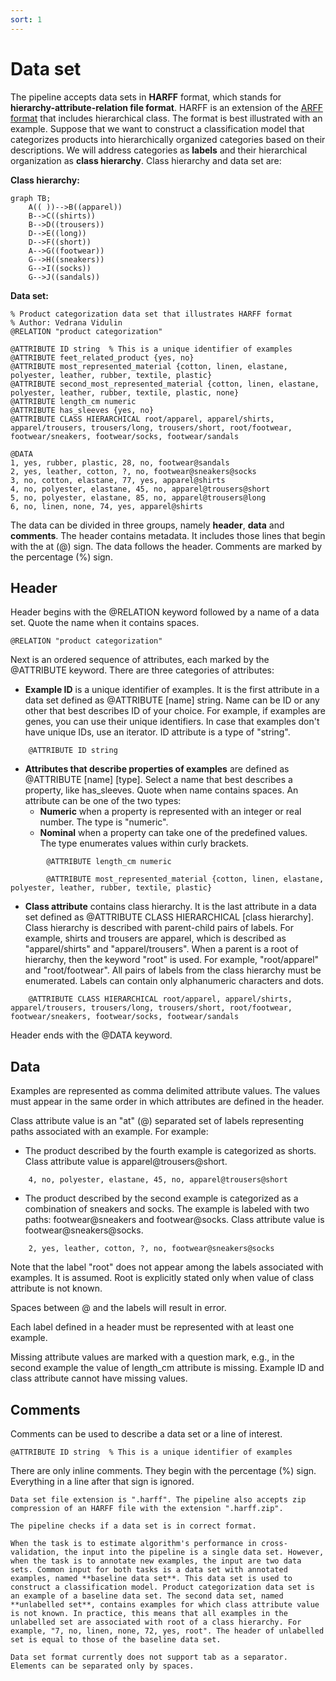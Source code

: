 ```yaml
---
sort: 1
---
```


# Data set

The pipeline accepts data sets in **HARFF** format, which stands for **hierarchy-attribute-relation file format**. HARFF is an extension of the [ARFF format](https://waikato.github.io/weka-wiki/formats_and_processing/arff_stable/) that includes hierarchical class. The format is best illustrated with an example. Suppose that we want to construct a classification model that categorizes products into hierarchically organized categories based on their descriptions. We will address categories as **labels** and their hierarchical organization as **class hierarchy**. Class hierarchy and data set are:

**Class hierarchy:**
```mermaid
graph TB;
    A(( ))-->B((apparel))
    B-->C((shirts))
    B-->D((trousers))
    D-->E((long))
    D-->F((short))
    A-->G((footwear))
    G-->H((sneakers))
    G-->I((socks))
    G-->J((sandals))
```

**Data set:**
```
% Product categorization data set that illustrates HARFF format
% Author: Vedrana Vidulin
@RELATION "product categorization"

@ATTRIBUTE ID string  % This is a unique identifier of examples
@ATTRIBUTE feet_related_product {yes, no}
@ATTRIBUTE most_represented_material {cotton, linen, elastane, polyester, leather, rubber, textile, plastic}
@ATTRIBUTE second_most_represented_material {cotton, linen, elastane, polyester, leather, rubber, textile, plastic, none}
@ATTRIBUTE length_cm numeric
@ATTRIBUTE has_sleeves {yes, no}
@ATTRIBUTE CLASS HIERARCHICAL root/apparel, apparel/shirts, apparel/trousers, trousers/long, trousers/short, root/footwear, footwear/sneakers, footwear/socks, footwear/sandals

@DATA
1, yes, rubber, plastic, 28, no, footwear@sandals
2, yes, leather, cotton, ?, no, footwear@sneakers@socks
3, no, cotton, elastane, 77, yes, apparel@shirts
4, no, polyester, elastane, 45, no, apparel@trousers@short
5, no, polyester, elastane, 85, no, apparel@trousers@long
6, no, linen, none, 74, yes, apparel@shirts
```

The data can be divided in three groups, namely **header**, **data** and **comments**. The header contains metadata. It includes those lines that begin with the at (@) sign. The data follows the header. Comments are marked by the percentage (%) sign.

## Header

Header begins with the @RELATION keyword followed by a name of a data set. Quote the name when it contains spaces.

```
@RELATION "product categorization"
```

Next is an ordered sequence of attributes, each marked by the @ATTRIBUTE keyword. There are three categories of attributes:

- **Example ID** is a unique identifier of examples. It is the first attribute in a data set defined as @ATTRIBUTE [name] string. Name can be ID or any other that best describes ID of your choice. For example, if examples are genes, you can use their unique identifiers. In case that examples don't have unique IDs, use an iterator. ID attribute is a type of "string".

```
    @ATTRIBUTE ID string
```

- **Attributes that describe properties of examples** are defined as @ATTRIBUTE [name] [type]. Select a name that best describes a property, like has_sleeves. Quote when name contains spaces. An attribute can be one of the two types:
    - **Numeric** when a property is represented with an integer or real number. The type is "numeric".
    - **Nominal** when a property can take one of the predefined values. The type enumerates values within curly brackets.

```
        @ATTRIBUTE length_cm numeric

        @ATTRIBUTE most_represented_material {cotton, linen, elastane, polyester, leather, rubber, textile, plastic}
```

- **Class attribute** contains class hierarchy. It is the last attribute in a data set defined as @ATTRIBUTE CLASS HIERARCHICAL [class hierarchy]. Class hierarchy is described with parent-child pairs of labels. For example, shirts and trousers are apparel, which is described as "apparel/shirts" and "apparel/trousers". When a parent is a root of hierarchy, then the keyword "root" is used. For example, "root/apparel" and "root/footwear". All pairs of labels from the class hierarchy must be enumerated. Labels can contain only alphanumeric characters and dots.

```
    @ATTRIBUTE CLASS HIERARCHICAL root/apparel, apparel/shirts, apparel/trousers, trousers/long, trousers/short, root/footwear, footwear/sneakers, footwear/socks, footwear/sandals
```

Header ends with the @DATA keyword.

## Data

Examples are represented as comma delimited attribute values. The values must appear in the same order in which attributes are defined in the header.

Class attribute value is an "at" (@) separated set of labels representing paths associated with an example. For example:

- The product described by the fourth example is categorized as shorts. Class attribute value is apparel@trousers@short.

```
    4, no, polyester, elastane, 45, no, apparel@trousers@short
```

- The product described by the second example is categorized as a combination of sneakers and socks. The example is labeled with two paths: footwear@sneakers and footwear@socks. Class attribute value is footwear@sneakers@socks.

```
    2, yes, leather, cotton, ?, no, footwear@sneakers@socks
```

Note that the label "root" does not appear among the labels associated with examples. It is assumed. Root is explicitly stated only when value of class attribute is not known.

Spaces between @ and the labels will result in error.

Each label defined in a header must be represented with at least one example.

Missing attribute values are marked with a question mark, e.g., in the second example the value of length_cm attribute is missing. Example ID and class attribute cannot have missing values.

## Comments

Comments can be used to describe a data set or a line of interest.

```
@ATTRIBUTE ID string  % This is a unique identifier of examples
```

There are only inline comments. They begin with the percentage (%) sign. Everything in a line after that sign is ignored.


```note
Data set file extension is ".harff". The pipeline also accepts zip compression of an HARFF file with the extension ".harff.zip".
```

```note
The pipeline checks if a data set is in correct format.
```

```note
When the task is to estimate algorithm's performance in cross-validation, the input into the pipeline is a single data set. However, when the task is to annotate new examples, the input are two data sets. Common input for both tasks is a data set with annotated examples, named **baseline data set**. This data set is used to construct a classification model. Product categorization data set is an example of a baseline data set. The second data set, named **unlabelled set**, contains examples for which class attribute value is not known. In practice, this means that all examples in the unlabelled set are associated with root of a class hierarchy. For example, "7, no, linen, none, 72, yes, root". The header of unlabelled set is equal to those of the baseline data set.
```

```warning
Data set format currently does not support tab as a separator. Elements can be separated only by spaces.
```
